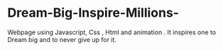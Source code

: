 # Dream-Big-Inspire-Millions-
Webpage using Javascript, Css , Html and animation  . It inspires one to Dream big and to never give up for it. 
